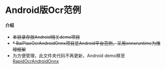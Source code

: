 # Android版Ocr范例

#### 介绍
* ~~本目录存放Android相关demo项目~~
* ~~* BaiPiaoOcrAndroidOnnx项目是Android平台范例，采用onnxruntime为推理框架~~
* 为方便管理，此文件夹代码不再更新，Android demo移至[RapidOcrAndroidOnnx](https://github.com/RapidAI/RapidOcrAndroidOnnx) 
